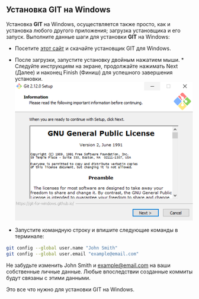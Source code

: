 ## Установка GIT на Windows

Установка **GIT** на Windows, осуществляется также просто, как и установка любого другого приложения; загрузка установщика и его запуск.  Выполните данные шаги для установки **GIT** на Windows:

* Посетите [этот сайт](https://gitforwindows.org/) и скачайте установщик GIT для Windows.
* После загрузки, запустите установку двойным нажатием мыши. * Следуйте инструкциям на экране, продолжайте нажимать Next (Далее) и наконец Finish (Финиш) для успешного завершения установки.
![](./img/install.png)

* Запустите командную строку и впишите следующие команды в терминале:
```Bash
git config --global user.name "John Smith"
git config --global user.email "example@email.com"
```
Не забудьте изменить John Smith и example@email.com на ваши собственные личные данные. Любые впоследствии созданные коммиты будут связаны с этими данными.


Это все что нужно для установки GIT на Windows.